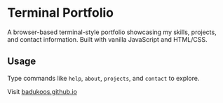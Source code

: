 # Terminal Portfolio

A browser-based terminal-style portfolio showcasing my skills, projects, and contact information. Built with vanilla JavaScript and HTML/CSS.

## Usage

Type commands like `help`, `about`, `projects`, and `contact` to explore.

Visit [badukoos.github.io](https://badukoos.github.io)